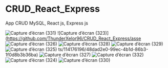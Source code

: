 # CRUD_React_Express
App CRUD MySQL, React js, Express js 

![Capture d’écran (331)](https://github.com/ThunderXelor96/CRUD_React_Express/assets/114176196/0b3eefaa-13ea-4a68-b93d-4b6fb2fb70da)
![Capture d’écran (323)](https://github.com/ThunderXelor96/CRUD_React_Express/asse
![Capture d’écran (326)](https://github.com/ThunderXelor96/CRUD_React_Express/assets/114176196/a3467c16-a8b3-4977-82a8-cbb01131f3f6)
![Capture d’écran (328)](https://github.com/ThunderXelor96/CRUD_React_Express/assets/114176196/dfba8724-aefe-4071-8286-9711616722de)
![Capture d’écran (329)](https://github.com/ThunderXelor96/CRUD_React_Express/assets/114176196/d91a5c3c-0f85-4d56-b411-ebff349d7235)
![Capture d’écran (325)](https://github.com/ThunderXelor96/CRUD_React_Express/assets/114176196/a3790002-ae15-4686-a87d-185dfd30142c)
ts/114176196/48dad2e0-99ec-4b1d-86b3-1f0d8b3b36ba)
![Capture d’écran (327)](https://github.com/ThunderXelor96/CRUD_React_Express/assets/114176196/10ef0e1a-ea4c-4252-883f-e4861b37f61f)
![Capture d’écran (332)](https://github.com/ThunderXelor96/CRUD_React_Express/assets/114176196/0c743215-23fc-44cd-9f37-ddb43df03d9a)
![Capture d’écran (324)](https://github.com/ThunderXelor96/CRUD_React_Express/assets/114176196/10b23b24-cf00-4af5-8d7a-17649d64180c)
![Capture d’écran (330)](https://github.com/ThunderXelor96/CRUD_React_Express/assets/114176196/680e6f60-d356-46a4-bab5-06bec060315d)
